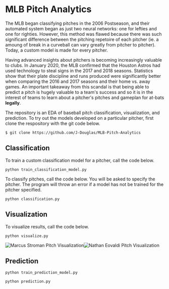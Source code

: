 # MLB Pitch Analytics

The MLB began classifying pitches in the 2006 Postseason, and their automated system began as just two neural networks: one for lefties and one for righties. However, this method was flawed because there was such significant difference between the pitching repetoire of each pitcher (ie. a amoung of break in a curveball can vary greatly from pitcher to pitcher). Today, a custom model is made for every pitcher.

Having advanced insights about pitchers is becoming increasingly valuable to clubs. In January 2020, the MLB confirmed that the Houston Astros had used technology to steal signs in the 2017 and 2018 seasons. Statistics show that their plate discipline and runs produced were significantly better when comparing the 2016 and 2017 seasons and their home vs. away games. An important takeaway from this scandal is that being able to predict a pitch is hugely valuable to a team's success and so it is in the interest of teams to learn about a pitcher's pitches and gameplan for at-bats **legally**.

The repository is an EDA of baseball pitch classification, visualization, and prediction. To try out the models developed on a particular pitcher, first clone the respository with the git code below.

`$ git clone https://github.com/J-Douglas/MLB-Pitch-Analytics` 

## Classification

To train a custom classification model for a pitcher, call the code below.

`python train_classification_model.py`

To classify pitches, call the code below. You will be asked to specify the pitcher. The program will throw an error if a model has not be trained for the pitcher specified.

`python classification.py`

## Visualization

To visualize results, call the code below.

`python visualize.py`

![Marcus Stroman Pitch Visualization](https://github.com/J-Douglas/MLB-Pitch-Analytics/blob/master/Marcus%20Stroman/Marcus%20Stroman%20Pitch%20Visualization.png)![Nathan Eovaldi Pitch Visualization](https://github.com/J-Douglas/MLB-Pitch-Analytics/blob/master/Nathan%20Eovaldi/Nathan%20Eovalid%20Pitch%20Visaulization.png)

## Prediction

`python train_prediction_model.py`

`python prediction.py`


